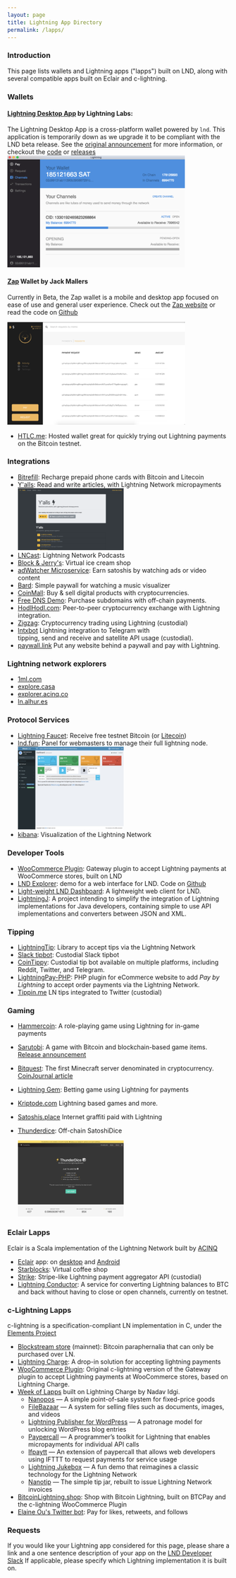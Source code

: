 ```yaml
---
layout: page
title: Lightning App Directory
permalink: /lapps/
---
```


### Introduction

This page lists wallets and Lightning apps ("lapps") built on LND, along with several
compatible apps built on Eclair and c-lightning.

### Wallets

#### [Lightning Desktop App](https://github.com/lightninglabs/lightning-app) by Lightning Labs:

The Lightning Desktop App is a cross-platform wallet powered by `lnd`. This
application is temporarily down as we upgrade it to be compliant with the LND
beta release. See the [original
announcement](https://blog.lightning.engineering/announcement/2017/10/12/test-blitz.html)
for more information, or checkout the
[code](https://github.com/lightninglabs/lightning-app) or
[releases](https://github.com/lightninglabs/lightning-app/releases) <img
src="/assets/lapps/lnd_desktop_app.png" alt="Screenshot of Lightning Desktop App
Channel View" style="max-width: 80%;"/>

#### [Zap](https://zap.jackmallers.com/) Wallet by Jack Mallers
Currently in Beta, the Zap wallet is a mobile and desktop app focused on ease of
use and general user experience.
Check out the [Zap website](https://zap.jackmallers.com/) or read the code on
[Github](https://github.com/lightninglabs/lightning-app/releases) 

<img src="/assets/lapps/zap.png" alt="Zap Wallet payment request view" style="max-width: 80%;"/>

* [HTLC.me](https://htlc.me/): Hosted wallet great for quickly trying out
  Lightning payments on the Bitcoin testnet.

### Integrations

* [Bitrefill](https://en.bitrefill.com/): Recharge prepaid phone cards with
  Bitcoin and Litecoin
* [Y'alls](http://yalls.org/): Read and write articles, with Lightning Network
  micropayments
  <img src="/assets/lapps/yalls.png" alt="Screenshot of Yalls home view" style="max-width: 50%;"/>
* [LNCast](http://lncast.com/): Lightning Network Podcasts
* [Block & Jerry's](http://www.blockandjerrys.fun/): Virtual ice cream shop
* [adWatcher Microservice](http://adwatcher.hopto.org:7777/): Earn satoshis by
  watching ads or video content
* [Bard](https://www.bard.fun/): Simple paywall for watching a music visualizer
* [CoinMall](https://coinmall.com/): Buy & sell digital products with
  cryptocurrencies. 
* [Free DNS Demo](http://freedns.lightning-network.ro/): Purchase subdomains
  with off-chain payments.
* [HodlHodl.com](https://HodlHodl.com): Peer-to-peer cryptocurrency exchange with        Lightning integration.
* [Zigzag](http://zigzag.bitlum.io/): Cryptocurrency trading using Lightning
  (custodial)
* [lntxbot](https://telegram.me/lntxbot) Lightning integration to Telegram with  
  tipping, send and receive and satellite API usage (custodial).
* [paywall.link](https://paywall.link/) Put any website behind a paywall and pay with    Lightning. 

### Lightning network explorers

* [1ml.com](https://1ml.com/)
* [explore.casa](https://explore.casa/)
* [explorer.acinq.co](https://explorer.acinq.co/)
* [ln.alhur.es](https://ln.alhur.es/)

### Protocol Services

* [Lightning Faucet](httos://faucet.lightning.community/): Receive free testnet
  Bitcoin (or [Litecoin](https://ltc.faucet.lightning.community/))
* [lnd.fun](http://lnd.fun/): Panel for webmasters to manage their full lightning node.
  <img src="/assets/lapps/lnd.fun.png" alt="Screenshot of lnd.fun dashboard home view" style="max-width: 50%;"/>
* [kibana](https://stats.preimage.net/): Visualization of the Lightning Network

### Developer Tools

* [WooCommerce
  Plugin](https://github.com/joaodealmeida/woocommerce-gateway-lightning):
  Gateway plugin to accept Lightning payments at WooCommerce stores, built on
  LND
* [LND Explorer](https://demo1.lndexplorer.com/): demo for a web interface for
  LND. Code on [Github](https://github.com/altangent/lnd-explorer)
* [Light-weight LND Dashboard](https://github.com/mably/lncli-web): A
  lightweight web client for LND.
* [LightningJ](http://www.lightningj.org/): A project intending to simplify the
  integration of Lightning implementations for Java developers, containing
  simple to use API implementations and converters between JSON and XML.

### Tipping
* [LightningTip](https://github.com/michael1011/lightningtip): Library to accept
  tips via the Lightning Network
* [Slack tipbot](https://github.com/CryptoFR/ln-tip-slack): Custodial Slack
  tipbot
* [CoinTippy](http://cointippy.com/): Custodial tip bot available on
  multiple platforms, including Reddit, Twitter, and Telegram.
* [LightningPay-PHP](https://github.com/robclark56/lightningPay-PHP): PHP plugin for eCommerce website to add _Pay by Lightning_ to accept order payments via the Lightning Network. 
* [Tippin.me](https://tippin.me/) LN tips integrated to Twitter (custodial)

### Gaming
* [Hammercoin](https://hammerco.in/): A role-playing game using Lightning for
  in-game payments
* [Sarutobi](https://play.google.com/store/apps/details?id=com.mandelduck.sarutobi):
  A game with Bitcoin and blockchain-based game items. [Release
  announcement](https://blog.indiesquare.me/sarutobi-android-release-and-cross-game-promotion-through-tokens-59a1c58cc7b1#.eaa1svobj)
* [Bitquest](http://bitquest.co/): The first Minecraft server denominated in
  cryptocurrency. [CoinJournal
  article](https://coinjournal.net/you-can-go-on-a-digital-treasure-hunt-for-bitcoin-in-minecraft/)
* [Lightning Gem](https://lightninggem.com/): Betting game using Lightning for
  payments
* [Kriptode.com](https://kriptode.com/) Lightning based games and more.
* [Satoshis.place](https://satoshis.place/) Internet graffiti paid with Lightning
* [Thunderdice](http://thunderdice.ws/): Off-chain SatoshiDice

  <img src="/assets/lapps/thunderdice.png" alt="Screenshot of Thunder Dice Homepage" style="max-width: 50%;"/>


### Eclair Lapps

Eclair is a Scala implementation of the Lightning Network built by [ACINQ](https://acinq.co/)

* [Eclair](https://github.com/ACINQ/eclair) app: on
  [desktop](https://github.com/ACINQ/eclair/releases) and
  [Android](https://play.google.com/store/apps/details?id=fr.acinq.eclair.wallet)
* [Starblocks](https://starblocks.acinq.co/#/): Virtual coffee shop
* [Strike](https://strike.acinq.co/#/): Stripe-like Lightning payment aggregator
  API (custodial)
* [Lightning Conductor](http://lightningconductor.net/): A service for
  converting Lightning balances to BTC and back without having to close
  or open channels, currently on testnet.

### c-Lightning Lapps

c-lightning is a specification-compliant LN implementation in C, under the
[Elements Project](https://elementsproject.org/)

* [Blockstream store](https://store.blockstream.com/) (mainnet): Bitcoin
  paraphernalia that can only be purchased over LN.
* [Lightning Charge](https://github.com/ElementsProject/lightning-charge): A
  drop-in solution for accepting lightning payments
* [WooCommerce
  Plugin](https://github.com/ElementsProject/woocommerce-gateway-lightning):
  Original c-lightning version of the Gateway plugin to accept Lightning
  payments at WooCommerce stores, based on Lightning Charge.
* [Week of
  Lapps](https://blockstream.com/2018/03/29/blockstreams-week-of-lapps-ends.html)
   built on Lightning Charge by Nadav Idgi.
  * [Nanopos](https://github.com/ElementsProject/nanopos) — A simple
    point-of-sale system for fixed-price goods
  * [FileBazaar](https://github.com/ElementsProject/filebazaar) — A system for
    selling files such as documents, images, and videos
  * [Lightning Publisher for
    WordPress](https://github.com/ElementsProject/wordpress-lightning-publisher)
    — A patronage model for unlocking WordPress blog entries
  * [Paypercall](https://github.com/ElementsProject/paypercall) — A programmer’s
    toolkit for Lightning that enables micropayments for individual API calls
  * [Ifpaytt](https://github.com/ElementsProject/ifpaytt) — An extension of
    paypercall that allows web developers using IFTTT to request payments for
    service usage
  * [Lightning Jukebox](https://github.com/ElementsProject/lightning-jukebox) —
    A fun demo that reimagines a classic technology for the Lightning Network
  * [Nanotip](https://github.com/ElementsProject/nanotip) — The simple tip jar,
    rebuilt to issue Lightning Network invoices
* [BitcoinLightning.shop](https://bitcoinlightning.shop): Shop with Bitcoin
  Lightning, built on BTCPay and the c-lightning WooCommerce Plugin
* [Elaine Ou's Twitter bot](https://elaineou.com/shop/): Pay for likes,
  retweets, and follows

### Requests

If you would like your Lightning app considered for this page, please share a
link and a one sentence description of your app on the [LND Developer Slack](https://join.slack.com/t/lightningcommunity/shared_invite/enQtMzQ0OTQyNjE5NjU1LWRiMGNmOTZiNzU0MTVmYzc1ZGFkZTUyNzUwOGJjMjYwNWRkNWQzZWE3MTkwZjdjZGE5ZGNiNGVkMzI2MDU4ZTE) 
If applicable, please specify which Lightning implementation it is built on.
